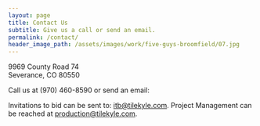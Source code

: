 ```yaml
---
layout: page
title: Contact Us
subtitle: Give us a call or send an email.
permalink: /contact/
header_image_path: /assets/images/work/five-guys-broomfield/07.jpg
---
```


9969 County Road 74
<br>Severance, CO 80550

Call us at (970) 460-8590 or send an email:

Invitations to bid can be sent to: [itb@tilekyle.com](javascript:void(location.href='mailto:'+String.fromCharCode(105,116,98,64,116,105,108,101,107,121,108,101,46,99,111,109))). Project Management can be reached at [production@tilekyle.com](javascript:void(location.href='mailto:'+String.fromCharCode(112,114,111,100,117,99,116,105,111,110,64,116,105,108,101,107,121,108,101,46,99,111,109))).

